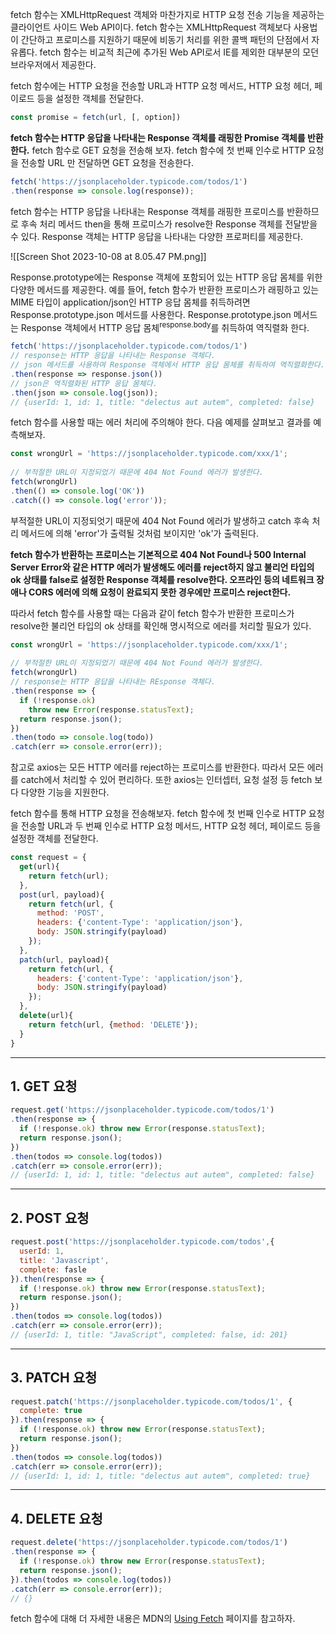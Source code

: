 fetch 함수는 XMLHttpRequest 객체와 마찬가지로 HTTP 요청 전송 기능을 제공하는 클라이언트 사이드 Web API이다. fetch 함수는 XMLHttpRequest 객체보다 사용법이 간단하고 프로미스를 지원하기 때문에 비동기 처리를 위한 콜백 패턴의 단점에서 자유롭다. fetch 함수는 비교적 최근에 추가된 Web API로서 IE를 제외한 대부분의 모던 브라우저에서 제공한다.

fetch 함수에는 HTTP 요청을 전송할 URL과 HTTP 요청 메서드, HTTP 요청 헤더, 페이로드 등을 설정한 객체를 전달한다.

```javascript
const promise = fetch(url, [, option])
```

**fetch 함수는 HTTP 응답을 나타내는 Response 객체를 래핑한 Promise 객체를 반환한다.** fetch 함수로 GET 요청을 전송해 보자. fetch 함수에 첫 번째 인수로 HTTP 요청을 전송할 URL 만 전달하면 GET 요청을 전송한다.

```javascript
fetch('https://jsonplaceholder.typicode.com/todos/1')  
.then(response => console.log(response));
```

fetch 함수는 HTTP 응답을 나타내는 Response 객체를 래핑한 프로미스를 반환하므로 후속 처리 메서드 then을 통해 프로미스가 resolve한 Response 객체를 전달받을 수 있다. Response 객체는 HTTP 응답을 나타내는 다양한 프로퍼티를 제공한다.

![[Screen Shot 2023-10-08 at 8.05.47 PM.png]]

Response.prototype에는 Response 객체에 포함되어 있는 HTTP 응답 몸체를 위한 다양한 메서드를 제공한다. 예를 들어, fetch 함수가 반환한 프로미스가 래핑하고 있는 MIME 타입이 application/json인 HTTP 응답 몸체를 취득하려면 Response.prototype.json 메서드를 사용한다. Response.prototype.json 메서드는 Response 객체에서 HTTP 응답 몸체<sup>response.body</sup>를 취득하여 역직렬화 한다.

```javascript
fetch('https://jsonplaceholder.typicode.com/todos/1')  
// response는 HTTP 응답을 나타내는 Response 객체다.  
// json 메서드를 사용하여 Response 객체에서 HTTP 응답 몸체를 취득하여 역직렬화한다.  
.then(response => response.json())  
// json은 역직렬화된 HTTP 응답 몸체다.  
.then(json => console.log(json));  
// {userId: 1, id: 1, title: "delectus aut autem", completed: false}
```

fetch 함수를 사용할 때는 에러 처리에 주의해야 한다. 다음 예제를 살펴보고 결과를 예측해보자.

```javascript
const wrongUrl = 'https://jsonplaceholder.typicode.com/xxx/1';  
  
// 부적절한 URL이 지정되었기 때문에 404 Not Found 에러가 발생한다.  
fetch(wrongUrl)  
.then(() => console.log('OK'))  
.catch(() => console.log('error'));
```

부적절한 URL이 지정되엇기 때문에 404 Not Found 에러가 발생하고 catch 후속 처리 메서드에 의해 'error'가 출력될 것처럼 보이지만 'ok'가 출력된다.

**fetch 함수가 반환하는 프로미스는 기본적으로 404 Not Found나 500 Internal Server Error와 같은 HTTP 에러가 발생해도 에러를 reject하지 않고 불리언 타입의 ok 상태를 false로 설정한 Response 객체를 resolve한다. 오프라인 등의 네트워크 장애나 CORS 에러에 의해 요청이 완료되지 못한 경우에만 프로미스 reject한다.**

따라서 fetch 함수를 사용할 때는 다음과 같이 fetch 함수가 반환한 프로미스가 resolve한 불리언 타입의 ok 상태를 확인해 명시적으로 에러를 처리할 필요가 있다.

```javascript
const wrongUrl = 'https://jsonplaceholder.typicode.com/xxx/1';  
  
// 부적절한 URL이 지정되었기 때문에 404 Not Found 에러가 발생한다.  
fetch(wrongUrl)  
// response는 HTTP 응답을 나타내는 REsponse 객체다.  
.then(response => {  
  if (!response.ok)  
    throw new Error(response.statusText);  
  return response.json();  
})
.then(todo => console.log(todo))
.catch(err => console.error(err));
```

참고로 axios는 모든 HTTP 에러를 reject하는 프로미스를 반환한다. 따라서 모든 에러를 catch에서 처리할 수 있어 편리하다. 또한 axios는 인터셉터, 요청 설정 등 fetch 보다 다양한 기능을 지원한다.

fetch 함수를 통해 HTTP 요청을 전송해보자. fetch 함수에 첫 번째 인수로 HTTP 요청을 전송할 URL과 두 번째 인수로 HTTP 요청 메서드, HTTP 요청 헤더, 페이로드 등을 설정한 객체를 전달한다.

```javascript
const request = {  
  get(url){  
    return fetch(url);  
  },  
  post(url, payload){  
    return fetch(url, {  
      method: 'POST',  
      headers: {'content-Type': 'application/json'},  
      body: JSON.stringify(payload)  
    });  
  },  
  patch(url, payload){  
    return fetch(url, {  
      headers: {'content-Type': 'application/json'},  
      body: JSON.stringify(payload)  
    });  
  },  
  delete(url){  
    return fetch(url, {method: 'DELETE'});  
  }  
}
```

---
## 1. GET 요청

```javascript
request.get('https://jsonplaceholder.typicode.com/todos/1')  
.then(response => {  
  if (!response.ok) throw new Error(response.statusText);  
  return response.json();  
})  
.then(todos => console.log(todos))  
.catch(err => console.error(err));  
// {userId: 1, id: 1, title: "delectus aut autem", completed: false}
```

---
## 2. POST 요청
```javascript
request.post('https://jsonplaceholder.typicode.com/todos',{  
  userId: 1,  
  title: 'Javascript',  
  complete: fasle  
}).then(response => {  
  if (!response.ok) throw new Error(response.statusText);  
  return response.json();  
})  
.then(todos => console.log(todos))  
.catch(err => console.error(err));  
// {userId: 1, title: "JavaScript", completed: false, id: 201}
```

---

## 3. PATCH 요청
```javascript
request.patch('https://jsonplaceholder.typicode.com/todos/1', {  
  complete: true  
}).then(response => {  
  if (!response.ok) throw new Error(response.statusText);  
  return response.json();  
})  
.then(todos => console.log(todos))  
.catch(err => console.error(err));  
// {userId: 1, id: 1, title: "delectus aut autem", completed: true}
```

---

## 4. DELETE 요청
```javascript
request.delete('https://jsonplaceholder.typicode.com/todos/1')  
.then(response => {  
  if (!response.ok) throw new Error(response.statusText);  
  return response.json();  
}).then(todos => console.log(todos))  
.catch(err => console.error(err));  
// {}
```

fetch 함수에 대해 더 자세한 내용은 MDN의 [Using Fetch](https://developer.mozilla.org/ko/docs/Web/API/Fetch_API/Using_Fetch) 페이지를 참고하자.
